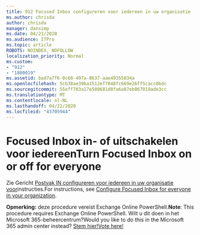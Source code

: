 ```yaml
---
title: 912 Focused Inbox configureren voor iedereen in uw organisatie
ms.author: chrisda
author: chrisda
manager: dansimp
ms.date: 04/21/2020
ms.audience: ITPro
ms.topic: article
ROBOTS: NOINDEX, NOFOLLOW
localization_priority: Normal
ms.custom:
- "912"
- "1800019"
ms.assetid: bad7a7f6-0c68-497a-8637-aae49355034a
ms.openlocfilehash: 5cb38ae39ba1512ef7048fc669e26ff5cacc0bdc
ms.sourcegitcommit: 55eff703a17e500681d8fa6a87eb067019ade3cc
ms.translationtype: MT
ms.contentlocale: nl-NL
ms.lasthandoff: 04/22/2020
ms.locfileid: "43705944"
---
```

# <a name="turn-focused-inbox-on-or-off-for-everyone"></a><span data-ttu-id="a65ab-102">Focused Inbox in- of uitschakelen voor iedereen</span><span class="sxs-lookup"><span data-stu-id="a65ab-102">Turn Focused Inbox on or off for everyone</span></span>

<span data-ttu-id="a65ab-103">Zie Gericht [Postvak IN configureren voor iedereen in uw organisatie voor](https://docs.microsoft.com/office365/admin/setup/configure-focused-inbox)instructies.</span><span class="sxs-lookup"><span data-stu-id="a65ab-103">For instructions, see [Configure Focused Inbox for everyone in your organization](https://docs.microsoft.com/office365/admin/setup/configure-focused-inbox).</span></span>

<span data-ttu-id="a65ab-104">**Opmerking:** deze procedure vereist Exchange Online PowerShell.</span><span class="sxs-lookup"><span data-stu-id="a65ab-104">**Note**: This procedure requires Exchange Online PowerShell.</span></span> <span data-ttu-id="a65ab-105">Wilt u dit doen in het Microsoft 365-beheercentrum?</span><span class="sxs-lookup"><span data-stu-id="a65ab-105">Would you like to do this in the Microsoft 365 admin center instead?</span></span> [<span data-ttu-id="a65ab-106">Stem hier!</span><span class="sxs-lookup"><span data-stu-id="a65ab-106">Vote here!</span></span>](https://go.microsoft.com/fwlink/p/?linkid=862489)
